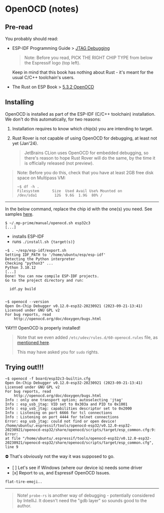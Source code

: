 # OpenOCD (notes)

## Pre-read

You probably should read:

- ESP-IDF Programming Guide > [JTAG Debugging](https://docs.espressif.com/projects/esp-idf/en/latest/esp32c3/api-guides/jtag-debugging/index.html)

   >Note: Before you read, PICK THE RIGHT CHIP TYPE from below the Espressif logo (top left).

   Keep in mind that this book has nothing about Rust - it's meant for the usual C/C++ toolchain's users.
   
- The Rust on ESP Book > [5.3.2 OpenOCD](https://esp-rs.github.io/book/tooling/debugging/openocd.html)


## Installing

OpenOCD is installed as part of the ESP-IDF (C/C++ toolchain) installation. We don't do this automatically, for two reasons:

1. Installation requires to know which chip(s) you are intending to target.
2. Rust Rover is not capable of using OpenOCD for debugging, at least not yet (Jan'24).

   >JetBrains CLion uses OpenOCD for embedded debugging, so there's reason to hope Rust Rover will do the same, by the time it is officially released (not preview).


>Note: Before you do this, check that you have at least 2GB free disk space on Multipass VM:
>
>```
>~$ df -h .
>Filesystem      Size  Used Avail Use% Mounted on
>/dev/sda1        12G  9.6G  1.9G  80% /
>```

---


In the below command, replace the chip id with the one(s) you need. See samples [here](https://docs.espressif.com/projects/esp-idf/en/latest/esp32c3/get-started/linux-macos-setup.html#step-3-set-up-the-tools).

```
$ ~/.mp-prime/manual/openocd.sh esp32c3
[...]
```

- installs ESP-IDF
- runs `./install.sh {target(s)}`

```
~$ . ~/esp/esp-idf/export.sh 
Setting IDF_PATH to '/home/ubuntu/esp/esp-idf'
Detecting the Python interpreter
Checking "python3" ...
Python 3.10.12
[...]
Done! You can now compile ESP-IDF projects.
Go to the project directory and run:

  idf.py build
 
```

```
~$ openocd --version
Open On-Chip Debugger v0.12.0-esp32-20230921 (2023-09-21-13:41)
Licensed under GNU GPL v2
For bug reports, read
	http://openocd.org/doc/doxygen/bugs.html
```

YAY!!! OpenOCD is properly installed!

>Note that we even added `/etc/udev/rules.d/60-openocd.rules` file, as [mentioned here](https://docs.espressif.com/projects/esp-idf/en/latest/esp32c3/api-guides/jtag-debugging/configure-builtin-jtag.html#configure-usb-drivers).
>
>This may have asked you for `sudo` rights.

<!-- #whisper
Weird that that's not automatically done by `install.sh`.
-->

<!-- #wsl
>Note: If you are trying any of this on WSL, be aware that:
>
> `udev` needs to be restarted after rule changes (notify doesn't work there). See https://unix.stackexchange.com/questions/39370/how-to-reload-udev-rules-without-reboot
> 
>```
>$ (sudo -- sh -c "udevadm control --reload-rules && udevadm trigger")
>```
>
> You may also need in `/etc/wsl.conf`:
>```
>[boot]
>command="service udev start"
>```
-->

## Trying out!!!

```
~$ openocd -f board/esp32c3-builtin.cfg
Open On-Chip Debugger v0.12.0-esp32-20230921 (2023-09-21-13:41)
Licensed under GNU GPL v2
For bug reports, read
	http://openocd.org/doc/doxygen/bugs.html
Info : only one transport option; autoselecting 'jtag'
Info : esp_usb_jtag: VID set to 0x303a and PID to 0x1001
Info : esp_usb_jtag: capabilities descriptor set to 0x2000
Info : Listening on port 6666 for tcl connections
Info : Listening on port 4444 for telnet connections
Error: esp_usb_jtag: could not find or open device!
/home/ubuntu/.espressif/tools/openocd-esp32/v0.12.0-esp32-20230921/openocd-esp32/share/openocd/scripts/target/esp_common.cfg:9: Error: 
at file "/home/ubuntu/.espressif/tools/openocd-esp32/v0.12.0-esp32-20230921/openocd-esp32/share/openocd/scripts/target/esp_common.cfg", line 9
```

⛔️ That's obviously not the way it was supposed to go.


- [ ] Let's see if Windows (where our device is) needs some driver
- [x] Report to us, and Espressif OpenOCD Issues.

`flat-tire-emoji..`

---

>Note! `probe-rs` is another way of debugging - potentially considered by IntelliJ. It doesn't need the "gdb layer" so sounds good to the author.
